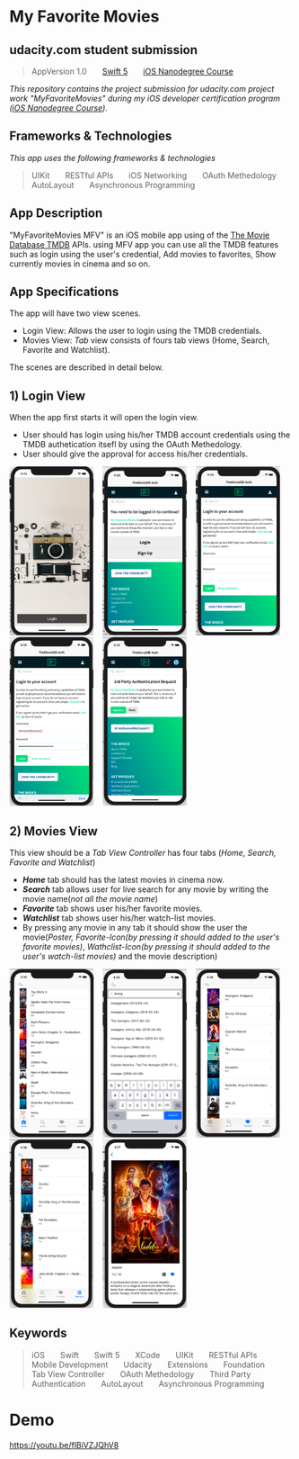 # My Favorite Movies

## udacity.com student submission
> AppVersion 1.0 &nbsp; &nbsp; &nbsp;
> [Swift 5](https://swift.org) &nbsp; &nbsp; &nbsp;
> [iOS Nanodegree Course](https://www.udacity.com/course/ios-developer-nanodegree--nd003)

_This repository contains the project submission for udacity.com project work "MyFavoriteMovies" during my iOS developer certification program ([iOS Nanodegree Course](https://www.udacity.com/course/ios-developer-nanodegree--nd003))._

## Frameworks & Technologies
_This app uses the following frameworks & technologies_
> UIKit &nbsp; &nbsp; &nbsp;
> RESTful APIs &nbsp; &nbsp; &nbsp;
> iOS Networking &nbsp; &nbsp; &nbsp;
> OAuth Methedology &nbsp; &nbsp; &nbsp;
> AutoLayout &nbsp; &nbsp; &nbsp;
> Asynchronous Programming

## App Description
"MyFavoriteMovies MFV" is an iOS mobile app using of the [The Movie Database TMDB](https://www.themoviedb.org) APIs. using MFV app you can use all the TMDB features such as login using the user's credential, Add movies to favorites, Show currently movies in cinema and so on.

## App Specifications
The app will have two view scenes.
  - Login View: Allows the user to login using the TMDB credentials.
  - Movies View: _Tab_ view consists of fours tab views (Home, Search, Favorite and Watchlist).
    
The scenes are described in detail below.

## 1) Login View

When the app first starts it will open the login view.
  - User should has login using his/her TMDB account credentials using the TMDB authetication itsefl by using the OAuth Methedology.
  - User should give the approval for access his/her credentials.
    
<div>
<img src='ReadMe%20Images/login-1.png' width = 150 height = 300>&nbsp; &nbsp;
<img src='ReadMe%20Images/login-2.png' width = 150 height = 300>&nbsp; &nbsp;
<img src='ReadMe%20Images/login-3.png' width = 150 height = 300>&nbsp; &nbsp;
<img src='ReadMe%20Images/login-4.png' width = 150 height = 300>&nbsp; &nbsp;
<img src='ReadMe%20Images/login-5.png' width = 150 height = 300>
</div>

## 2) Movies View

This view should be a _Tab View Controller_ has four tabs (_Home, Search, Favorite and Watchlist_)
  - **_Home_** tab should has the latest movies in cinema now.
  - **_Search_** tab allows user for live search for any movie by writing the movie name(_not all the movie name_) 
  - **_Favorite_** tab shows user his/her favorite movies.
  - **_Watchlist_** tab shows user his/her watch-list movies.
  - By pressing any movie in any tab it should show the user the movie(_Poster, Favorite-Icon(by pressing it should added to the user's favorite movies)_, _Wathclist-Icon(by pressing it should added to the user's watch-list movies)_ and the movie description)
  
<div>
<img src='ReadMe%20Images/movies-home.png' width = 150 height = 300>&nbsp; &nbsp;
<img src='ReadMe%20Images/movies-search.png' width = 150 height = 300>&nbsp; &nbsp;
<img src='ReadMe%20Images/movies-favorite.png' width = 150 height = 300>&nbsp; &nbsp;
<img src='ReadMe%20Images/movies-watchlist.png' width = 150 height = 300>&nbsp; &nbsp;
<img src='ReadMe%20Images/movies-preview.png' width = 150 height = 300>
</div>
  
  
  ## Keywords
> iOS &nbsp; &nbsp; &nbsp;
> Swift &nbsp; &nbsp; &nbsp;
> Swift 5 &nbsp; &nbsp; &nbsp;
> XCode &nbsp; &nbsp; &nbsp;
> UIKit &nbsp; &nbsp; &nbsp;
> RESTful APIs &nbsp; &nbsp; &nbsp;
> Mobile Development &nbsp; &nbsp; &nbsp;
> Udacity &nbsp; &nbsp; &nbsp;
> Extensions &nbsp; &nbsp; &nbsp;
> Foundation &nbsp; &nbsp; &nbsp;
> Tab View Controller &nbsp; &nbsp; &nbsp;
> OAuth Methedology &nbsp; &nbsp; &nbsp;
> Third Party Authentication &nbsp; &nbsp; &nbsp;
> AutoLayout &nbsp; &nbsp; &nbsp;
> Asynchronous Programming

  # Demo
https://youtu.be/flBiVZJQhV8  
  
  
